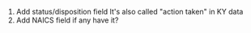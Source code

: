 1. Add status/disposition field
    It's also called "action taken" in KY data
2. Add NAICS field if any have it? 